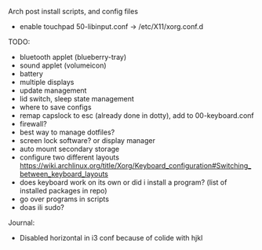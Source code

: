 Arch post install scripts, and config files

- enable touchpad
50-libinput.conf -> /etc/X11/xorg.conf.d

TODO:
- bluetooth applet (blueberry-tray)
- sound applet (volumeicon)
- battery
- multiple displays
- update management
- lid switch, sleep state management
- where to save configs
- remap capslock to esc (already done in dotty), add to 00-keyboard.conf
- firewall?
- best way to manage dotfiles?
- screen lock software? or display manager
- auto mount secondary storage
- configure two different layouts https://wiki.archlinux.org/title/Xorg/Keyboard_configuration#Switching_between_keyboard_layouts
- does keyboard work on its own or did i install a program? (list of installed packages in repo)
- go over programs in scripts
- doas ili sudo?


Journal:
- Disabled horizontal in i3 conf because of colide with hjkl
